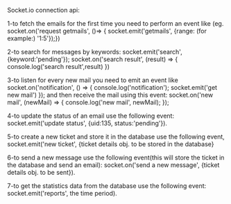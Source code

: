 Socket.io connection api:

1-to fetch the emails for the first time you need to perform an event like (eg. 
        socket.on('request getmails', ()=> { 
        socket.emit('getmails', {range: (for example:) '1:5'});})
        
2-to search for messages by keywords:
        socket.emit('search', {keyword:'pending'});
        socket.on('search result', (result) => {
          console.log('search result',result)
        })
        
3-to listen for every new mail you need to emit an event like 
      socket.on('notification', () => {
      console.log('notification');
      socket.emit('get new mail')
    });
and then receive the mail using this event:
    socket.on('new mail', (newMail) => {
      console.log('new mail', newMail);
    });

4-to update the status of an email use the following event:
      socket.emit('update status', {uid:135, status:'pending'}).

5-to create a new ticket and store it in the database use the following event, 
      socket.emit('new ticket', {ticket details obj. to be stored in the database}

6-to send a new message use the following event(this will store the ticket in the database and send an email):
     socket.on('send a new message', {ticket details obj. to be sent}).

7-to get the statistics data from the database use the following event:
     socket.emit('reports', the time period).
